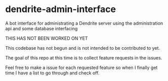 # dendrite-admin-interface
A bot interface for administrating a Dendrite server using the administration api and some database interfacing

THIS HAS NOT BEEN WORKED ON YET

This codebase has not begun and is not intended to be contributed to yet. 

The goal of this repo at this time is to collect feature requests in the issues.

Feel free to make a issue for each requested feature so when I finally get time I have a list to go through and check off.
